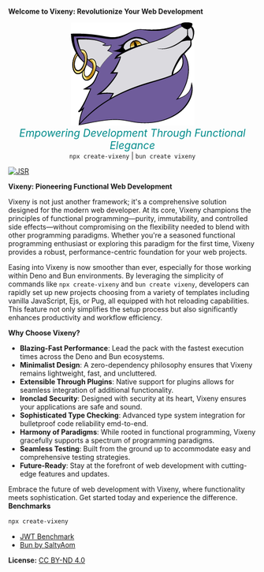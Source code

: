 **Welcome to Vixeny: Revolutionize Your Web Development**

<p align="center">
  <img src="misc/logo.png" alt="Vixeny Logo"  style="max-width: 100%;">
  <br>
  <em style="font-size:1.5em; color:darkcyan;">Empowering Development Through Functional Elegance</em>
  <br>
  <code>npx create-vixeny</code> | <code>bun create vixeny</code>
</p>

[![JSR](https://jsr.io/badges/@vixeny/core)](https://jsr.io/@vixeny/core)

**Vixeny: Pioneering Functional Web Development**

Vixeny is not just another framework; it's a comprehensive solution designed for
the modern web developer. At its core, Vixeny champions the principles of
functional programming—purity, immutability, and controlled side effects—without
compromising on the flexibility needed to blend with other programming
paradigms. Whether you're a seasoned functional programming enthusiast or
exploring this paradigm for the first time, Vixeny provides a robust,
performance-centric foundation for your web projects.

Easing into Vixeny is now smoother than ever, especially for those working
within Deno and Bun environments. By leveraging the simplicity of commands like
`npx create-vixeny` and `bun create vixeny`, developers can rapidly set up new
projects choosing from a variety of templates including vanilla JavaScript, Ejs,
or Pug, all equipped with hot reloading capabilities. This feature not only
simplifies the setup process but also significantly enhances productivity and
workflow efficiency.

**Why Choose Vixeny?**

- **Blazing-Fast Performance**: Lead the pack with the fastest execution times
  across the Deno and Bun ecosystems.
- **Minimalist Design**: A zero-dependency philosophy ensures that Vixeny
  remains lightweight, fast, and uncluttered.
- **Extensible Through Plugins**: Native support for plugins allows for seamless
  integration of additional functionality.
- **Ironclad Security**: Designed with security at its heart, Vixeny ensures
  your applications are safe and sound.
- **Sophisticated Type Checking**: Advanced type system integration for
  bulletproof code reliability emd-to-end.
- **Harmony of Paradigms**: While rooted in functional programming, Vixeny
  gracefully supports a spectrum of programming paradigms.
- **Seamless Testing**: Built from the ground up to accommodate easy and
  comprehensive testing strategies.
- **Future-Ready**: Stay at the forefront of web development with cutting-edge
  features and updates.

Embrace the future of web development with Vixeny, where functionality meets
sophistication. Get started today and experience the difference. **Benchmarks**

```bash
npx create-vixeny
```

- [JWT Benchmark](https://github.com/mimiMonads/FrameworkBench)
- [Bun by SaltyAom](https://github.com/SaltyAom/bun-http-framework-benchmark)

**License:**
[CC BY-ND 4.0](https://creativecommons.org/licenses/by-nd/4.0/legalcode.txt)
